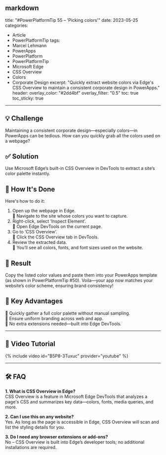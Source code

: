 markdown
---
title: "#PowerPlatformTip 55 – 'Picking colors'"
date: 2023-05-25
categories:
  - Article
  - PowerPlatformTip
tags:
  - Marcel Lehmann
  - PowerApps
  - PowerPlatform
  - PowerPlatformTip
  - Microsoft Edge
  - CSS Overview
  - Colors
  - Corporate Design
excerpt: "Quickly extract website colors via Edge's CSS Overview to maintain a consistent corporate design in PowerApps."
header:
  overlay_color: "#2dd4bf"
  overlay_filter: "0.5"
toc: true
toc_sticky: true
---

## 💡 Challenge
Maintaining a consistent corporate design—especially colors—in PowerApps can be tedious. How can you quickly grab all the colors used on a webpage?

## ✅ Solution
Use Microsoft Edge’s built-in CSS Overview in DevTools to extract a site’s color palette instantly.

## 🔧 How It's Done
Here's how to do it:
1. Open up the webpage in Edge.  
   🔸 Navigate to the site whose colors you want to capture.  
2. Right-click, select ‘Inspect Element’.  
   🔸 Open Edge DevTools on the current page.  
3. Go to ‘CSS Overview’.  
   🔸 Click the CSS Overview tab in DevTools.  
4. Review the extracted data.  
   🔸 You’ll see all colors, fonts, and font sizes used on the website.  

## 🎉 Result
Copy the listed color values and paste them into your PowerApps template (as shown in PowerPlatformTip #50). Voila—your app now matches your website’s color scheme, ensuring brand consistency!

## 🌟 Key Advantages
🔸 Quickly gather a full color palette without manual sampling.  
🔸 Ensure uniform branding across web and app.  
🔸 No extra extensions needed—built into Edge DevTools.

---

## 🎥 Video Tutorial
{% include video id="B5P8-3Tuxuc" provider="youtube" %}

---

## 🛠️ FAQ
**1. What is CSS Overview in Edge?**  
CSS Overview is a feature in Microsoft Edge DevTools that analyzes a page's CSS and summarizes key data—colors, fonts, media queries, and more.

**2. Can I use this on any website?**  
Yes. As long as the page is accessible in Edge, CSS Overview will scan and list the styling details for you.

**3. Do I need any browser extensions or add-ons?**  
No – CSS Overview is built into Edge’s developer tools; no additional installations are required.  
